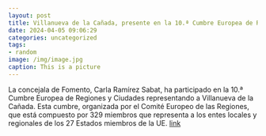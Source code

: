 ```yaml
---
layout: post
title: Villanueva de la Cañada, presente en la 10.ª Cumbre Europea de Regiones y Ciudades
date: 2024-04-05 09:06:29
categories: uncategorized
tags:
- random
image: /img/image.jpg
caption: This is a picture
---
```

La concejala de Fomento, Carla Ramírez Sabat, ha participado en la 10.ª Cumbre Europea de Regiones y Ciudades representando a Villanueva de la Cañada. Esta cumbre, organizada por el Comité Europeo de las Regiones, que está compuesto por 329 miembros que representa a los entes locales y regionales de los 27 Estados miembros de la UE.  [link](https://www.ayto-villacanada.es/noticias/villanueva-de-la-canada-presente-en-la-10-a-cumbre-europea-de-regiones-y-ciudades/)

